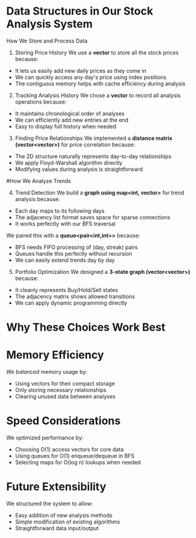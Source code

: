 # Data Structures in Our Stock Analysis System

How We Store and Process Data

1. Storing Price History
We use a **vector<int>** to store all the stock prices because:
- It lets us easily add new daily prices as they come in
- We can quickly access any day's price using index positions
- The contiguous memory helps with cache efficiency during analysis

2. Tracking Analysis History
We chose a **vector<string>** to record all analysis operations because:
- It maintains chronological order of analyses
- We can efficiently add new entries at the end
- Easy to display full history when needed

3. Finding Price Relationships
We implemented a **distance matrix (vector<vector<int>>)** for price correlation because:
- The 2D structure naturally represents day-to-day relationships
- We  apply Floyd-Warshall algorithm directly
- Modifying values during analysis is straightforward

#How We Analyze Trends

 4. Trend Detection
We build a **graph using map<int, vector<int>>** for trend analysis because:
- Each day maps to its following days
- The adjacency list format saves space for sparse connections
- It works perfectly with our BFS traversal

We paired this with a **queue<pair<int,int>>** because:
- BFS needs FIFO processing of (day, streak) pairs
- Queues handle this perfectly without recursion
- We can easily extend trends day by day

 5. Portfolio Optimization
We designed a **3-state graph (vector<vector<int>>)** because:
- It cleanly represents Buy/Hold/Sell states
- The adjacency matrix shows allowed transitions
- We can apply dynamic programming directly

# Why These Choices Work Best

# Memory Efficiency
*We balanced* memory usage by:
- Using vectors for their compact storage
- Only storing necessary relationships
- Clearing unused data between analyses

# Speed Considerations
We optimized performance by:
- Choosing O(1) access vectors for core data
- Using queues for O(1) enqueue/dequeue in BFS
- Selecting maps for O(log n) lookups when needed

# Future Extensibility
We structured the system to allow:
- Easy addition of new analysis methods
- Simple modification of existing algorithms
- Straightforward data input/output

